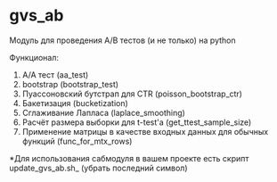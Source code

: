 # gvs_ab

Модуль для проведения A/B тестов (и не только) на python

Функционал:
1. A/A тест (aa_test)
2. bootstrap (bootstrap_test)
3. Пуассоновский бутстрап для CTR (poisson_bootstrap_ctr)
4. Бакетизация (bucketization)
5. Сглаживание Лапласа (laplace_smoothing)
6. Расчёт размера выборки для t-test'a (get_ttest_sample_size)
7. Применение матрицы в качестве входных данных для обычных функций (func_for_mtx_rows)

*Для использования сабмодуля в вашем проекте есть скрипт update_gvs_ab.sh_ (убрать последний символ)
